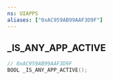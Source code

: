 ```yaml
---
ns: UIAPPS
aliases: ["0xAC959AB99AAF3D9F"]
---
```

## _IS_ANY_APP_ACTIVE

```c
// 0xAC959AB99AAF3D9F
BOOL _IS_ANY_APP_ACTIVE();
```

